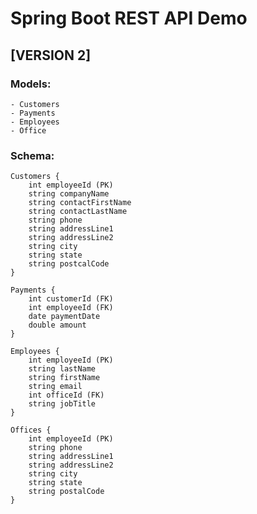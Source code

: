 # Spring Boot REST API Demo
## [VERSION 2]

### Models:
    - Customers
    - Payments
    - Employees
    - Office

### Schema:
    Customers {
        int employeeId (PK)
        string companyName
        string contactFirstName
        string contactLastName
        string phone
        string addressLine1
        string addressLine2
        string city
        string state
        string postcalCode
    }

    Payments {
        int customerId (FK)
        int employeeId (FK)
        date paymentDate
        double amount
    }

    Employees {
        int employeeId (PK)
        string lastName
        string firstName
        string email
        int officeId (FK)
        string jobTitle
    }

    Offices {
        int employeeId (PK)
        string phone
        string addressLine1
        string addressLine2
        string city
        string state
        string postalCode
    }
